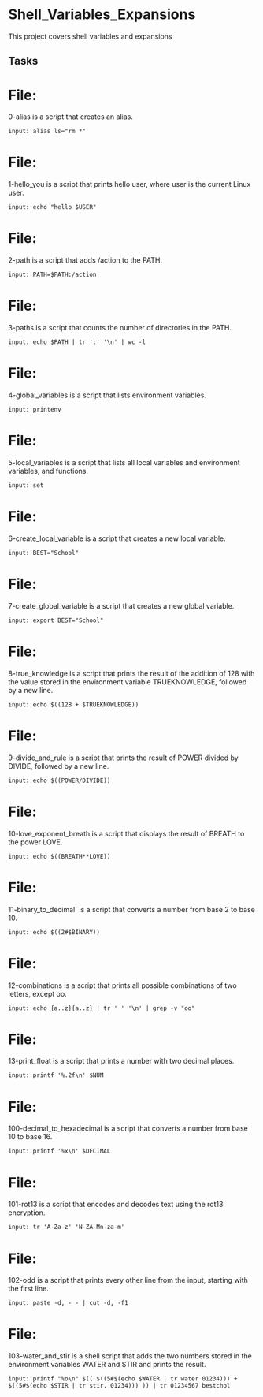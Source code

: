 # Shell_Variables_Expansions

This project covers shell variables and expansions

## Tasks
# File:
0-alias is a script that creates an alias.

    input: alias ls="rm *"

# File:
1-hello_you is a script that prints hello user, where user is the current Linux user.

    input: echo "hello $USER"

# File:
2-path is a script that adds /action to the PATH.

    input: PATH=$PATH:/action

# File:
3-paths is a script that counts the number of directories in the PATH.

    input: echo $PATH | tr ':' '\n' | wc -l

# File:
4-global_variables is a script that lists environment variables.

    input: printenv

# File:
5-local_variables is a script that lists all local variables and environment variables, and functions.

    input: set

# File:
6-create_local_variable is a script that creates a new local variable.

    input: BEST="School"

# File:
7-create_global_variable is a script that creates a new global variable.

    input: export BEST="School"

# File:
8-true_knowledge is a script that prints the result of the addition of 128 with the value stored in the environment variable TRUEKNOWLEDGE, followed by a new line.

    input: echo $((128 + $TRUEKNOWLEDGE))

# File:
9-divide_and_rule is a script that prints the result of POWER divided by DIVIDE, followed by a new line.

    input: echo $((POWER/DIVIDE))

# File:
10-love_exponent_breath is a script that displays the result of BREATH to the power LOVE.

    input: echo $((BREATH**LOVE))

# File:
11-binary_to_decimal` is a script that converts a number from base 2 to base 10.

    input: echo $((2#$BINARY))

# File:
12-combinations is a script that prints all possible combinations of two letters, except oo.

    input: echo {a..z}{a..z} | tr ' ' '\n' | grep -v "oo"

# File:
13-print_float is a script that prints a number with two decimal places.

    input: printf '%.2f\n' $NUM

# File:
100-decimal_to_hexadecimal is a script that converts a number from base 10 to base 16.

    input: printf '%x\n' $DECIMAL

# File:
101-rot13 is a script that encodes and decodes text using the rot13 encryption.

    input: tr 'A-Za-z' 'N-ZA-Mn-za-m'

# File:
102-odd is a script that prints every other line from the input, starting with the first line.

    input: paste -d, - - | cut -d, -f1

# File:
103-water_and_stir is a shell script that adds the two numbers stored in the environment variables WATER and STIR and prints the result.

    input: printf "%o\n" $(( $((5#$(echo $WATER | tr water 01234))) + $((5#$(echo $STIR | tr stir. 01234))) )) | tr 01234567 bestchol

